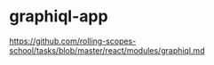 # graphiql-app
https://github.com/rolling-scopes-school/tasks/blob/master/react/modules/graphiql.md
